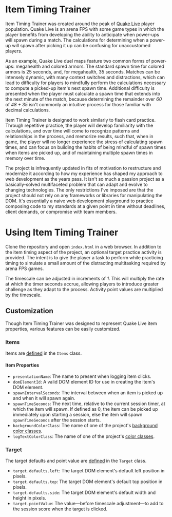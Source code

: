 # Item Timing Trainer

Item Timing Trainer was created around the peak of [Quake Live](https://store.steampowered.com/app/282440/Quake_Live/)
player population. Quake Live is an arena FPS with some game types in which the player benefits from developing the
ability to anticipate when power-ups will spawn during a match. The calculations for determining when a power-up will
spawn after picking it up can be confusing for unaccustomed players.

As an example, Quake Live duel maps feature two common forms of power-ups: megahealth and colored armors. The standard
spawn time for colored armors is 25 seconds, and, for megahealth, 35 seconds. Matches can be intensely dynamic, with
many context switches and distractions, which can lead to difficulty for players to mindfully perform the calculations
necessary to compute a picked-up item's next spawn time. Additional difficulty is presented when the player must
calculate a spawn time that extends into the next minute of the match, because determining the remainder over _60_ of
_48 + 35_ isn't commonly an intuitive process for those familiar with decimal calculations.

Item Timing Trainer is designed to work similarly to flash card practice. Through repetitive practice, the player will
develop familiarity with the calculations, and over time will come to recognize patterns and relationships in the
process, and memorize results, such that, when in game, the player will no longer experience the stress of calculating
spawn times, and can focus on building the habits of being mindful of spawn times when items are picked up, and of
maintaining multiple spawn times in memory over time.

The project is infrequently updated in fits of motivation to restructure and modernize it according to how my experience
has shaped my approach to web development as the years pass. It isn't so much a passion project as a basically-solved
multifaceted problem that can adapt and evolve to changing technologies. The only restrictions I've imposed are that the
project should not rely on any frameworks or libraries for manipulating the DOM. It's essentially a naive web
development playground to practice composing code to my standards at a given point in time without deadlines, client
demands, or compromise with team members.

# Using Item Timing Trainer

Clone the repository and open `index.html` in a web browser. In addition to the item timing aspect of the project, an
optional target practice activity is provided. The intent is to give the player a task to perform while practicing
timing to simulate a small amount of the distracting multitasking required by arena FPS games.

The timescale can be adjusted in increments of _1_. This will multiply the rate at which the timer seconds accrue,
allowing players to introduce greater challenge as they adapt to the process. Activity point values are multiplied by
the timescale.

## Customization

Though Item Timing Trainer was designed to represent Quake Live item properties, various features can be easily
customized.

### Items

Items are [defined](index.html#L633-L658) in the `Items` class.

#### Item Properties

* `presentationName`: The name to present when logging item clicks.
* `domElementId`: A valid DOM element ID for use in creating the item's DOM element.
* `spawnIntervalSeconds`: The interval between when an item is picked up and when it will spawn again.
* `spawnTimeSeconds`: The next time, relative to the current session timer, at which the item will
   spawn. If defined as 0, the item can be picked up immediately upon starting a session, else the
   item will spawn `spawnTimeSeconds` after the session starts.
* `backgroundColorClass`: The name of one of the project's [background color classes](index.html#L143-L165).
* `logTextColorClass`: The name of one of the project's [color classes](index.html#L119-L141).

### Target

The target defaults and point value are [defined](index.html#L477-L482) in the `Target` class.

* `target.defaults.left`: The target DOM element's default left position in pixels.
* `target.defaults.top`: The target DOM element's default top position in pixels.
* `target.defaults.side`: The target DOM element's default width and height in pixels.
* `target.pointValue`: The value&mdash;before timescale adjustment&mdash;to add to the session score
   when the target is clicked.
